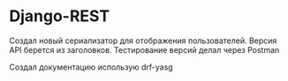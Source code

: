 # Django-REST

Создал новый сериализатор для отображения пользователей. Версия API берется из 
заголовков. Тестирование версий делал через Postman

Создал документацию использую drf-yasg